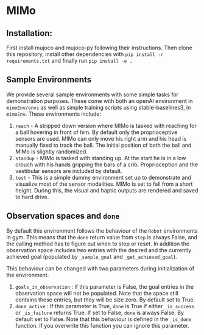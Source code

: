 # MIMo

## Installation:

First install mujoco and mujoco-py following their instructions.
Then clone this repository, install other dependencies with `pip install -r requirements.txt` and finally run `pip install -e .`

## Sample Environments

We provide several sample environments with some simple tasks for demonstration purposes. These come with both an openAI environment in `mimoEnv/envs` as well as simple training scripts using stable-baselines3, in `mimoEnv`. These environments include:

  1. `reach` - A stripped down version where MIMo is tasked with reaching for a ball hovering in front of him. By default only the proprioceptive sensors are used. MIMo can only move his right arm and his head is manually fixed to track the ball. The initial position of both the ball and MIMo is slightly randomized.
  2. `standup` - MIMo is tasked with standing up. At the start he is in a low crouch with his hands gripping the bars of a crib. Proprioception and the vestibular sensors are included by default.
  3. `test` - This is a simple dummy environment set up to demonstrate and visualize most of the sensor modalities. MIMo is set to fall from a short height. During this, the visual and haptic outputs are rendered and saved to hard drive.

## Observation spaces and `done`

By default this environment follows the behaviour of the `Robot` environments in gym. This means that the `done` return value from `step` is always False, and the calling method has to figure out when to stop or reset. In addition the observation space includes two entries with the desired and the currently achieved goal (populated by `_sample_goal` and `_get_achieved_goal`).

This behaviour can be changed with two parameters during initialization of the environment. 
  1. `goals_in_observation` : If this parameter is False, the goal entries in the observation space will not be populated. Note that the space still contains these entries, but they will be size zero. By default set to True.
  2. `done_active` : If this parameter is True, `done` is True if either `_is_success` or `_is_failure` returns True. If set to False, `done` is always False. By default set to False. Note that this behaviour is defined in the `_is_done` function. If you overwrite this function you can ignore this parameter.
